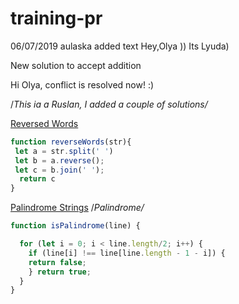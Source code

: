 # training-pr

06/07/2019 aulaska
added text
Hey,Olya )) Its Lyuda)

New solution to accept
addition

Hi Olya,
conflict is resolved now! :)

/*This ia a Ruslan, I added a couple of solutions/*

[Reversed Words](https://www.codewars.com/kata/reversed-words/javascript)

```javascript
function reverseWords(str){
 let a = str.split(' ')
 let b = a.reverse();
 let c = b.join(' ');
  return c
}
```

[Palindrome Strings](https://www.codewars.com/kata/palindrome-strings/train/javascript) /*Palindrome/*

```javascript
function isPalindrome(line) {

  for (let i = 0; i < line.length/2; i++) {
    if (line[i] !== line[line.length - 1 - i]) {
    return false;
    } return true;
  }
}
```
